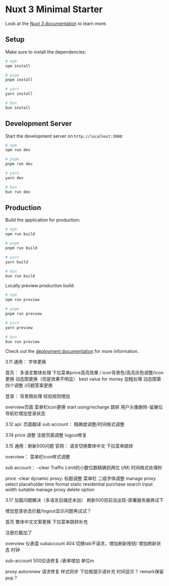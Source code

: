 # Nuxt 3 Minimal Starter

Look at the [Nuxt 3 documentation](https://nuxt.com/docs/getting-started/introduction) to learn more.

## Setup

Make sure to install the dependencies:

```bash
# npm
npm install

# pnpm
pnpm install

# yarn
yarn install

# bun
bun install
```

## Development Server

Start the development server on `http://localhost:3000`:

```bash
# npm
npm run dev

# pnpm
pnpm run dev

# yarn
yarn dev

# bun
bun run dev
```

## Production

Build the application for production:

```bash
# npm
npm run build

# pnpm
pnpm run build

# yarn
yarn build

# bun
bun run build
```

Locally preview production build:

```bash
# npm
npm run preview

# pnpm
pnpm run preview

# yarn
yarn preview

# bun
bun run preview
```

Check out the [deployment documentation](https://nuxt.com/docs/getting-started/deployment) for more information.

3.11
通用：
字体更换

首页：
多语言繁体处理
下拉菜单price高亮效果 / icon背景色/高亮灰色调整/icon更换
动态图更换（但是效果不明显）
best value for money 加粗处理
动态图第四个调整  /问题答案更换

登录：
背景图处理
校验规则增加

overview页面
菜单栏icon更换
start using/recharge 跳转
用户头像删除-留展位
导航栏增加登录状态

3.12
api:
页面翻译
sub account：
精确度调整/时间格式调整

3.14
price 调整
注册页面调整
logout修复


3.15
通用：刷新500问题
官网：
语言切换繁体中文
下拉菜单跳转

overview：
菜单栏icon样式调整

sub account： -clear
Traffic Limit的小数位数精确到两位 (/M)
时间格式处理秒

price -clear
dynamic proxy: 标题调整
菜单栏 二级字体调整
manage proxy
select placeholder
time format
static residential purchase
search input width suitable
 manage proxy delete option

3.17
加载问题解决（多语言后缀还未加）
刷新500目前没出现-部署服务器再试下

增加登录状态拦截/logout显示问题再试试？

首页
繁体中文文案更换
下拉菜单跳转补充

注册拦截加了

overview
仪表盘
subaccount 404
切换tab不请求，增加刷新按钮/ 增加刷新状态
时钟

sub-account
500应该修复 /表单增加 单位m

proxy
autorenew 请求修复
样式同步
下拉框提示语补充
时间显示？
remark保留pop？
